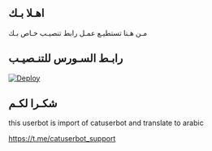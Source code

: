 ## اهـلا بـك
مـن هـنا تستطيـع عمـل رابط تنصيـب خـاص بـك

## رابـط السـورس للتنـصيـب

[![Deploy](https://www.herokucdn.com/deploy/button.svg)](https://heroku.com/deploy?template=https://github.com/Jsoofe00/jmthon)

## شكـرا لكـم 


this userbot is import of catuserbot and translate to arabic

https://t.me/catuserbot_support
